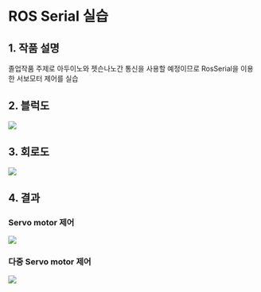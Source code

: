 # ROS Serial 실습

## 1. 작품 설명
졸업작품 주제로 아두이노와 젯슨나노간 통신을 사용할 예정이므로 RosSerial을 이용한 서보모터 제어를 실습

## 2. 블럭도
<img src="https://user-images.githubusercontent.com/65072588/172758526-dbcfbc95-aa4f-4b34-a849-c932ee2f9ee7.PNG">

## 3. 회로도
<img src="https://user-images.githubusercontent.com/65072588/172758609-1bdd9ba0-0142-45a3-a49e-4c73bea079a8.PNG">

## 4. 결과
### Servo motor 제어

<img src="https://user-images.githubusercontent.com/65072588/168052111-50469276-72cb-4750-bd87-a6a73a738647.gif">

### 다중 Servo motor 제어

<img src="https://user-images.githubusercontent.com/65072588/168216663-8aeeaef2-1a92-4fe0-93be-b0c7245faa9a.gif">
